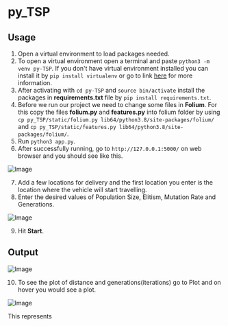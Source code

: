 # py_TSP

## Usage
1. Open a virtual environment to load packages needed.
2. To open a virtual environment open a terminal and paste `python3 -m venv py-TSP`. If you don't have virtual environment installed you can install it by `pip install virtualenv` or go to link [here](https://packaging.python.org/guides/installing-using-pip-and-virtual-environments/) for more information.
3. After activating with  `cd py-TSP` and `source bin/activate`  install the packages in **requirements.txt** file by `pip install requirements.txt`.
4. Before we run our project we need to change some files in **Folium**. For this copy the files **folium.py** and **features.py** into folium folder by using `cp py_TSP/static/folium.py lib64/python3.8/site-packages/folium/` and `cp py_TSP/static/features.py lib64/python3.8/site-packages/folium/`.
5. Run `python3 app.py`.
6. After successfully running, go to `http://127.0.0.1:5000/` on web browser and you should see like this.

![Image](https://github.com/aakash0121/py_TSP/blob/master/static/1.png)

7. Add a few locations for delivery and the first location you enter is the location where the vehicle will start travelling.
8. Enter the desired values of Population Size, Elitism, Mutation Rate and Generations.

![Image](https://github.com/aakash0121/py_TSP/blob/master/static/2.png)

9. Hit **Start**.

## Output

![Image](https://github.com/aakash0121/py_TSP/blob/master/static/3.png)

10. To see the plot of distance and generations(iterations) go to Plot and on hover you would see a plot.

![Image](https://github.com/aakash0121/py_TSP/blob/master/static/plot.png)

This represents
